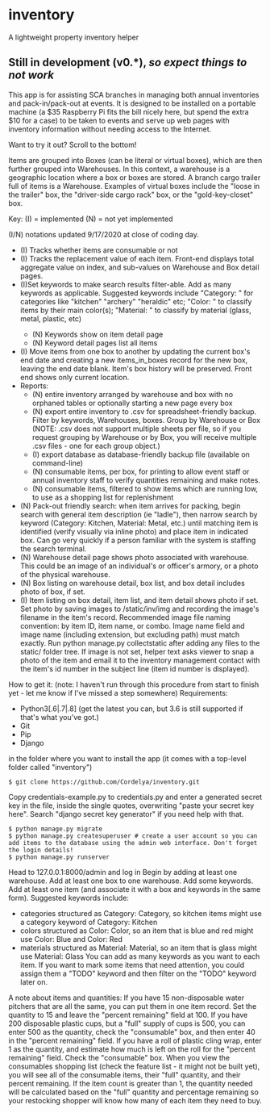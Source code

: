 # inventory
A lightweight property inventory helper

## Still in development (v0.\*), *so expect things to not work*

This app is for assisting SCA branches in managing both annual inventories and pack-in/pack-out at events. It is designed to be installed on a portable machine (a $35 Raspberry Pi fits the bill nicely here, but spend the extra $10 for a case) to be taken to events and serve up web pages with inventory information without needing access to the Internet.

Want to try it out? Scroll to the bottom!

Items are grouped into Boxes (can be literal or virtual boxes), which are then further grouped into Warehouses. In this context, a warehouse is a geographic location where a box or boxes are stored. A branch cargo trailer full of items is a Warehouse. Examples of virtual boxes include the "loose in the trailer" box, the "driver-side cargo rack" box, or the "gold-key-closet" box. 

Key: (I) = implemented
     (N) = not yet implemented

(I/N) notations updated 9/17/2020 at close of coding day.

* (I) Tracks whether items are consumable or not
* (I) Tracks the replacement value of each item. Front-end displays total aggregate value on index, and sub-values on Warehouse and Box detail pages.
* (I)Set keywords to make search results filter-able. Add as many keywords as applicable. Suggested keywords include "Category: <category>" for categories like "kitchen" "archery" "heraldic" etc; "Color: <color>" to classify items by their main color(s); "Material: <material>" to classify by material (glass, metal, plastic, etc)
  * (N) Keywords show on item detail page
  * (N) Keyword detail pages list all items
* (I) Move items from one box to another by updating the current box's end date and creating a new items_in_boxes record for the new box, leaving the end date blank. Item's box history will be preserved. Front end shows only current location.
* Reports: 
  * (N) entire inventory arranged by warehouse and box with no orphaned tables or optionally starting a new page every box
  * (N) export entire inventory to .csv for spreadsheet-friendly backup. Filter by keywords, Warehouses, boxes. Group by Warehouse or Box (NOTE: .csv does not support multiple sheets per file, so if you request grouping by Warehouse or by Box, you will receive multiple .csv files - one for each group object.)
  * (I) export database as database-friendly backup file (available on command-line)
  * (N) consumable items, per box, for printing to allow event staff or annual inventory staff to verify quantities remaining and make notes.
  * (N) consumable items, filtered to show items which are running low, to use as a shopping list for replenishment
* (N) Pack-out friendly search: when item arrives for packing, begin search with general item description (ie "ladle"), then narrow search by keyword (Category: Kitchen, Material: Metal, etc.) until matching item is identified (verify visually via inline photo) and place item in indicated box. Can go very quickly if a person familiar with the system is staffing the search terminal.
 * (N) Warehouse detail page shows photo associated with warehouse. This could be an image of an individual's or officer's armory, or a photo of the physical warehouse.
 * (N) Box listing on warehouse detail, box list, and box detail includes photo of box, if set.
 * (I) Item listing on box detail, item list, and item detail shows photo if set. Set photo by saving images to /static/inv/img and recording the image's filename in the item's record. Recommended image file naming convention: by item ID, item name, or combo. Image name field and image name (including extension, but excluding path) must match exactly. Run python manage.py collectstatic after adding any files to the static/ folder tree. If image is not set, helper text asks viewer to snap a photo of the item and email it to the inventory management contact with the item's id number in the subject line (item id number is displayed).
 
 How to get it: (note: I haven't run through this procedure from start to finish yet - let me know if I've missed a step somewhere)
 Requirements: 
 * Python3[.6|.7|.8] (get the latest you can, but 3.6 is still supported if that's what you've got.)
 * Git
 * Pip
 * Django
 
 in the folder where you want to install the app (it comes with a top-level folder called "inventory")
 
 ````
 $ git clone https://github.com/Cordelya/inventory.git
 ````
 
Copy credentials-example.py to credentials.py and enter a generated secret key in the file, inside the single quotes, overwriting "paste your secret key here". Search "django secret key generator" if you need help with that.

````
$ python manage.py migrate
$ python manage.py createsuperuser # create a user account so you can add items to the database using the admin web interface. Don't forget the login details!
$ python manage.py runserver
````

Head to 127.0.0.1:8000/admin and log in
Begin by adding at least one warehouse. Add at least one box to one warehouse. Add some keywords. Add at least one item (and associate it with a box and keywords in the same form).
Suggested keywords include:
* categories structured as Category: Category, so kitchen items might use a category keyword of Category: Kitchen
* colors structured as Color: Color, so an item that is blue and red might use Color: Blue and Color: Red
* materials structured as Material: Material, so an item that is glass might use Material: Glass
You can add as many keywords as you want to each item. If you want to mark some items that need attention, you could assign them a "TODO" keyword and then filter on the "TODO" keyword later on.

A note about items and quantities:
If you have 15 non-disposable water pitchers that are all the same, you can put them in one item record. Set the quantity to 15 and leave the "percent remaining" field at 100. 
If you have 200 disposable plastic cups, but a "full" supply of cups is 500, you can enter 500 as the quantity, check the "consumable" box, and then enter 40 in the "percent remaining" field. 
If you have a roll of plastic cling wrap, enter 1 as the quantity, and estimate how much is left on the roll for the "percent remaining" field. Check the "consumable" box.
When you view the consumables shopping list (check the feature list - it might not be built yet), you will see all of the consumable items, their "full" quantity, and their percent remaining. If the item count is greater than 1, the quantity needed will be calculated based on the "full" quantity and percentage remaining so your restocking shopper will know how many of each item they need to buy.
